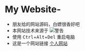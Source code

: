 # My Website-
* 朋友给的网站源码，白嫖很香好吧<br>
* 本网站技术来源于
![警告](http://static.runoob.com/images/runoob-logo.png)<br>
* 使用 <kbd>Ctrl</kbd>+<kbd>Alt</kbd>+<kbd>Del</kbd> 重启电脑
* 这是一个网站链接 [个人网站](https://www.fanyuansheng.top)
